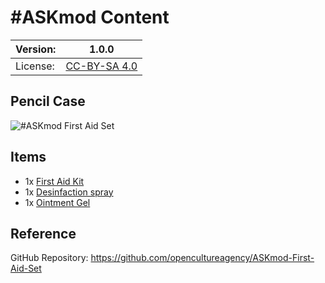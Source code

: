 # #ASKmod Content

| Version: | 1.0.0        |
| -------- | ------------ |
| License: | [CC-BY-SA 4.0](LICENSE.md) |

## Pencil Case

![#ASKmod First Aid Set](https://raw.githubusercontent.com/opencultureagency/ASKmod-First-Aid-Set/21b3a0e19579b01176b8fa1e47e5455cc2f2eeb0/images/askmod-first-aid-set.jpg)

## Items

- 1x [First Aid Kit](https://askotec.openculture.agency/product/first-aid-kit/)
- 1x [Desinfaction spray](https://askotec.openculture.agency/product/desinfaction-spray/)
- 1x [Ointment Gel](https://askotec.openculture.agency/product/ointment-gel/)

## Reference

GitHub Repository: https://github.com/opencultureagency/ASKmod-First-Aid-Set
